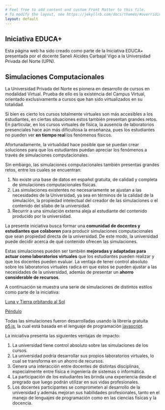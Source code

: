 ```yaml
---
# Feel free to add content and custom Front Matter to this file.
# To modify the layout, see https://jekyllrb.com/docs/themes/#overriding-theme-defaults
layout: default
---
```

<script src="p5.js"></script>
<script src="p5.sound.js"></script>

## Iniciativa EDUCA+

Esta página web ha sido creado como parte de la Iniciativa EDUCA+ presentada por el docente Saneli Alcides Carbajal Vigo a la Universidad Privada del Norte (UPN).

## Simulaciones Computacionales

La Universidad Privada del Norte es pionera en desarrollo de cursos en modalidad Virtual. Prueba de ello es la existencia del Campus Virtual, orientado exclusivamente a cursos que han sido virtualizados en su totalidad. 

Si bien es cierto los cursos totalmente virtuales son más accesibles a los estudiantes, en ciertas situaciones estos también presentan grandes retos. En particular, en los cursos virtuales de física, la ausencia de laboratorios presenciales hace aún más dificultosa la enseñanza, pues los estudiantes no pueden ver <b> en tiempo real </b> los fenómenos físicos.

Afortunadamente, la virtualidad hace posible que se puedan crear soluciones para que los estudiantes puedan apreciar los fenómenos a través de simulaciones computacionales. 

<div id="simple-sketch-holder" style="position: relative; ">
	<script type="text/javascript" src="/ccc/tests/moon_01/sketch.js"></script>
</div>

Sin embargo, las simulaciones computacionales también presentas grandes retos, entre los cuales se encuentran:

1. No existe una base de datos en español gratuita, de calidad y completa de simulaciones computacionales físicas.
2. Las simulaciones existentes no necesariamente se ajustan a las necesidades de la Universidad, ya sea en términos de la calidad de la simulación, la propiedad intelectual del creador de las simulaciones o el contenido del sílabo de la universidad.
3. Recurrir a una simulación externa aleja al estudiante del contenido producido por la universidad.

La presente iniciativa busca formar una **comunidad de docentes y estudiantes que colaboren** para producir simulaciones computacionales que sean propiedad directa de la universidad. De este modo, la universidad puede decidir acerca de qué contenido ofrecen las simulaciones.

Estas simulaciones pueden ser también **mejoradas y adaptadas para actuar como laboratorios virtuales** que los estudiantes pueden realizar y que los docentes pueden evaluar. La ventaja de tener control absoluto sobre los laboratorios virtuales radica en que estos se pueden ajustar a las necesidades de la universidad, además de presentar un **ahorro considerable de recursos**.

A continuación se muestra una serie de simulaciones de distintos estilos como parte de la iniciativa:

[Luna y Tierra orbitando al Sol](./tests/earthmoon_01/index.html)

[Péndulo](./tests/pendulum/index.html)


Todas las simulaciones fueron desarrolladas usando la librería gratuita [p5.js](https://p5js.org/), la cual está basada  en el lenguaje de programación [javascript](https://www.javascript.com/).

La iniciativa presenta las siguientes ventajas de impacto:
1. La universidad tiene control absoluto sobre las simulaciones de los cursos.
2. La universidad podría desarrollar sus propios laboratorios virtuales, lo cual se transforma en un ahorro de recursos.
3. Genera una interacción entre docentes de distintas disciplinas, especialmente entre física e ingeniería de sistemas o informática.
4. La participación de los estudiantes les brinda una experiencia desde el pregrado que luego podrán utilizar en sus vidas profesionales.
5. Los docentes participantes se comprometen al desarrollo de la universidad y además mejoran sus habilidades profesionales, tanto en el manejo de lenguajes de programación como en las ciencias fisicas y la docencia.


